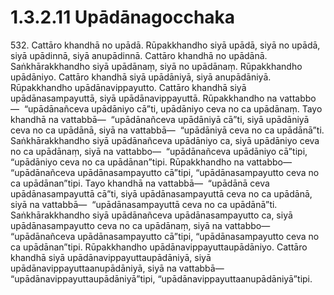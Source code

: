 

# 1.3.2.11 Upādānagocchaka





532\. Cattāro khandhā no upādā. Rūpakkhandho siyā upādā, siyā no upādā, siyā upādinnā, siyā anupādinnā. Cattāro khandhā no upādānā. Saṅkhārakkhandho siyā upādānaṃ, siyā no upādānaṃ. Rūpakkhandho upādāniyo. Cattāro khandhā siyā upādāniyā, siyā anupādāniyā. Rūpakkhandho upādānavippayutto. Cattāro khandhā siyā upādānasampayuttā, siyā upādānavippayuttā. Rūpakkhandho na vattabbo—  “upādānañceva upādāniyo cā”ti, upādāniyo ceva no ca upādānaṃ. Tayo khandhā na vattabbā—  “upādānañceva upādāniyā cā”ti, siyā upādāniyā ceva no ca upādānā, siyā na vattabbā—  “upādāniyā ceva no ca upādānā”ti. Saṅkhārakkhandho siyā upādānañceva upādāniyo ca, siyā upādāniyo ceva no ca upādānaṃ, siyā na vattabbo—  “upādānañceva upādāniyo cā”tipi, “upādāniyo ceva no ca upādānan”tipi. Rūpakkhandho na vattabbo—  “upādānañceva upādānasampayutto cā”tipi, “upādānasampayutto ceva no ca upādānan”tipi. Tayo khandhā na vattabbā—  “upādānā ceva upādānasampayuttā cā”ti, siyā upādānasampayuttā ceva no ca upādānā, siyā na vattabbā—  “upādānasampayuttā ceva no ca upādānā”ti. Saṅkhārakkhandho siyā upādānañceva upādānasampayutto ca, siyā upādānasampayutto ceva no ca upādānaṃ, siyā na vattabbo—  “upādānañceva upādānasampayutto cā”tipi, “upādānasampayutto ceva no ca upādānan”tipi. Rūpakkhandho upādānavippayuttaupādāniyo. Cattāro khandhā siyā upādānavippayuttaupādāniyā, siyā upādānavippayuttaanupādāniyā, siyā na vattabbā—  “upādānavippayuttaupādāniyā”tipi, “upādānavippayuttaanupādāniyā”tipi.



